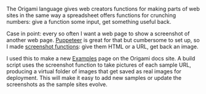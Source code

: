 The Origami language gives web creators functions for making parts of web sites in the same way a spreadsheet offers functions for crunching numbers: give a function some input, get something useful back.

Case in point: every so often I want a web page to show a screenshot of another web page. [Puppeteer](https://pptr.dev/) is great for that but cumbersome to set up, so I made [screenshot functions](https://github.com/WebOrigami/extensions/tree/main/screenshot): give them HTML or a URL, get back an image.

I used this to make a new [Examples](https://weborigami.org/language/examples) page on the Origami docs site. A build script uses the screenshot function to take pictures of each sample URL, producing a virtual folder of images that get saved as real images for deployment. This will make it easy to add new samples or update the screenshots as the sample sites evolve.
